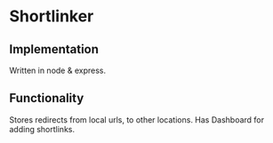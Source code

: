 # Shortlinker

## Implementation

Written in node & express.

## Functionality

Stores redirects from local urls, to other locations. Has Dashboard for adding shortlinks.

